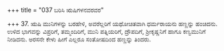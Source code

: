 +++
title = "037 ಬರಿಸಿ ಋಷಿಗಳನವರವರ"

+++
37. ಋಷಿ ಮುನಿಗಳನ್ನು ಬರಹೇಳಿ, ಅವರೆಲ್ಲರಿಗೆ ಯಥೋಚಿತವಾಗಿ ಧರ್ಮರಾಯನು ಹಣ್ಣನ್ನು ಹಂಚಿದನು. ಉಳಿದ ಭಾಗವನ್ನು ವಿಪ್ರರಿಗೆ, ತಮ್ಮಂದಿರಿಗೆ, ಮುನಿ ಪತ್ನಿಯರಿಗೆ, ದ್ರೌಪದಿಗೆ, ಶ್ರೀಕೃಷ್ಣನಿಗೆ ಹಾಗೂ ಕಣ್ವಮುನಿಗೆ ನೀಡಿದನು. ಅರಸನೇ ಕೇಳು ಹೀಗೆ ಎಲ್ಲರೂ  ಸಂತೋಷದಿಂದ ಹಣ್ಣನ್ನು ತಿಂದರು.
